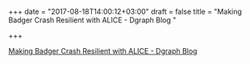 +++
date = "2017-08-18T14:00:12+03:00"
draft = false
title = "Making Badger Crash Resilient with ALICE - Dgraph Blog  "

+++

<p><a href="https://blog.dgraph.io/post/alice/">Making Badger Crash Resilient with ALICE - Dgraph Blog  </a></p>

